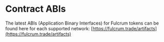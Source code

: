 # Contract ABIs

The latest ABIs \(Application Binary Interfaces\) for Fulcrum tokens can be found here for each supported network: [https://fulcrum.trade/artifacts](https://fulcrum.trade/artifacts)

